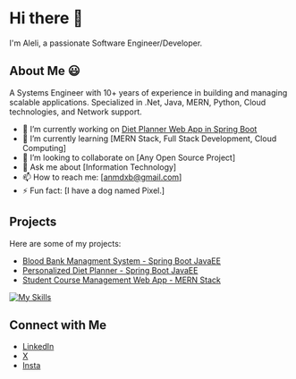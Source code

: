 # Hi there 👋

I'm Aleli, a passionate Software Engineer/Developer.

## About Me 😃
A Systems Engineer with 10+ years of experience in building and managing scalable applications. Specialized in .Net, Java, MERN, Python, Cloud technologies, and Network support.

- 🔭 I’m currently working on [Diet Planner Web App in Spring Boot](https://github.com/leizcool/Personalized-Diet-Planner.git)
- 🌱 I’m currently learning [MERN Stack, Full Stack Development, Cloud Computing]
- 👯 I’m looking to collaborate on [Any Open Source Project]
- 💬 Ask me about [Information Technology]
- 📫 How to reach me: [anmdxb@gmail.com]
- ⚡ Fun fact: [I have a dog named Pixel.]

## Projects

Here are some of my projects:

- [Blood Bank Managment System - Spring Boot JavaEE](https://github.com/leizcool/Blood-Bank-Management-System.git)
- [Personalized Diet Planner - Spring Boot JavaEE](https://github.com/leizcool/Personalized-Diet-Planner.git)
- [Student Course Management Web App - MERN Stack](https://github.com/leizcool/Student-Course-Web-App.git)

[![My Skills](https://skillicons.dev/icons?i=java,js,python,.net,react,mongodb,mysql,sqlite,aws,azure,gcp&theme=light)](https://skillicons.dev)

## Connect with Me

- [LinkedIn](https://www.linkedin.com/in/alelimacapagal)
- [X](https://x.com/leizcool2025)
- [Insta](https://instagram.com/leizc001)
